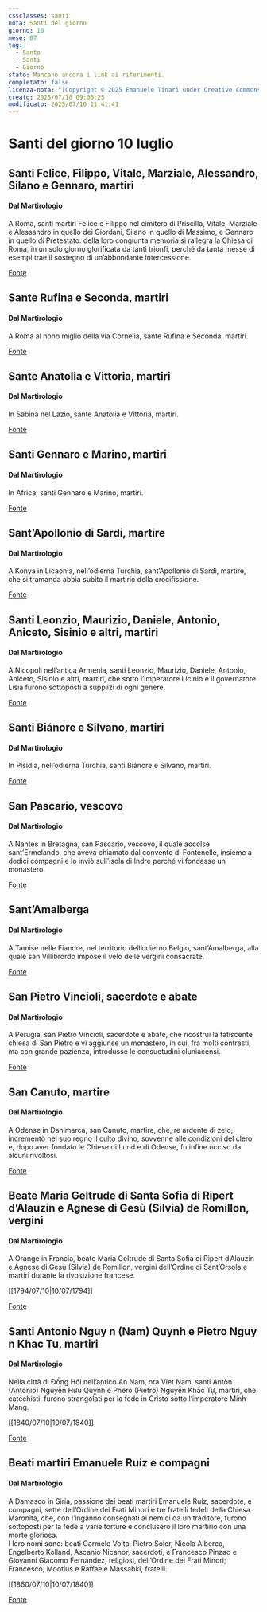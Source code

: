 ```yaml
---
cssclasses: santi
nota: Santi del giorno
giorno: 10
mese: 07
tag:
  - Santo
  - Santi
  - Giorno
stato: Mancano ancora i link ai riferimenti.
completato: false
licenza-nota: "[Copyright © 2025 Emanuele Tinari under Creative Commons BY-NC-SA 4.0](https://creativecommons.org/licenses/by-nc-sa/4.0/)"
creato: 2025/07/10 09:06:25
modificato: 2025/07/10 11:41:41
---
```



# Santi del giorno 10 luglio

## Santi Felice, Filippo, Vitale, Marziale, Alessandro, Silano e Gennaro, martiri

#### Dal Martirologio
A Roma, santi martiri Felice e Filippo nel cimitero di Priscilla, Vitale, Marziale e Alessandro in quello dei Giordani, Silano in quello di Massimo, e Gennaro in quello di Pretestato: della loro congiunta memoria si rallegra la Chiesa di Roma, in un solo giorno glorificata da tanti trionfi, perché da tanta messe di esempi trae il sostegno di un’abbondante intercessione.

[Fonte](https://www.chiesacattolica.it/santo-del-giorno/?data-liturgia=20250710)

## Sante Rufina e Seconda, martiri

#### Dal Martirologio
A Roma al nono miglio della via Cornelia, sante Rufina e Seconda, martiri.

[Fonte](https://www.chiesacattolica.it/santo-del-giorno/?data-liturgia=20250710)

## Sante Anatolia e Vittoria, martiri

#### Dal Martirologio
In Sabina nel Lazio, sante Anatolia e Vittoria, martiri.

[Fonte](https://www.chiesacattolica.it/santo-del-giorno/?data-liturgia=20250710)

## Santi Gennaro e Marino, martiri

#### Dal Martirologio
In Africa, santi Gennaro e Marino, martiri.

[Fonte](https://www.chiesacattolica.it/santo-del-giorno/?data-liturgia=20250710)

## Sant’Apollonio di Sardi, martire

#### Dal Martirologio
A Konya in Licaonia, nell’odierna Turchia, sant’Apollonio di Sardi, martire, che si tramanda abbia subito il martirio della crocifissione.

[Fonte](https://www.chiesacattolica.it/santo-del-giorno/?data-liturgia=20250710)

## Santi Leonzio, Maurizio, Daniele, Antonio, Aniceto, Sisinio e altri, martiri

#### Dal Martirologio
A Nicopoli nell’antica Armenia, santi Leonzio, Maurizio, Daniele, Antonio, Aniceto, Sisinio e altri, martiri, che sotto l’imperatore Licinio e il governatore Lisia furono sottoposti a supplizi di ogni genere.

[Fonte](https://www.chiesacattolica.it/santo-del-giorno/?data-liturgia=20250710)

## Santi Biánore e Silvano, martiri

#### Dal Martirologio
In Pisidia, nell’odierna Turchia, santi Biánore e Silvano, martiri.

[Fonte](https://www.chiesacattolica.it/santo-del-giorno/?data-liturgia=20250710)

## San Pascario, vescovo

#### Dal Martirologio
A Nantes in Bretagna, san Pascario, vescovo, il quale accolse sant’Ermelando, che aveva chiamato dal convento di Fontenelle, insieme a dodici compagni e lo inviò sull’isola di Indre perché vi fondasse un monastero.

[Fonte](https://www.chiesacattolica.it/santo-del-giorno/?data-liturgia=20250710)

## Sant’Amalberga

#### Dal Martirologio
A Tamise nelle Fiandre, nel territorio dell’odierno Belgio, sant’Amalberga, alla quale san Villibrordo impose il velo delle vergini consacrate.

[Fonte](https://www.chiesacattolica.it/santo-del-giorno/?data-liturgia=20250710)

## San Pietro Vincioli, sacerdote e abate

#### Dal Martirologio
A Perugia, san Pietro Vincioli, sacerdote e abate, che ricostruì la fatiscente chiesa di San Pietro e vi aggiunse un monastero, in cui, fra molti contrasti, ma con grande pazienza, introdusse le consuetudini cluniacensi.

[Fonte](https://www.chiesacattolica.it/santo-del-giorno/?data-liturgia=20250710)

## San Canuto, martire

#### Dal Martirologio
A Odense in Danimarca, san Canuto, martire, che, re ardente di zelo, incrementò nel suo regno il culto divino, sovvenne alle condizioni del clero e, dopo aver fondato le Chiese di Lund e di Odense, fu infine ucciso da alcuni rivoltosi.

[Fonte](https://www.chiesacattolica.it/santo-del-giorno/?data-liturgia=20250710)

## Beate Maria Geltrude di Santa Sofia di Ripert d’Alauzin e Agnese di Gesù (Silvia) de Romillon, vergini

#### Dal Martirologio
A Orange in Francia, beate Maria Geltrude di Santa Sofia di Ripert d’Alauzin e Agnese di Gesù (Silvia) de Romillon, vergini dell’Ordine di Sant’Orsola e martiri durante la rivoluzione francese.

[[1794/07/10|10/07/1794]]

[Fonte](https://www.chiesacattolica.it/santo-del-giorno/?data-liturgia=20250710)

## Santi Antonio Nguy n (Nam) Quynh e Pietro Nguy n Khac Tu, martiri

#### Dal Martirologio

Nella città di Ðồng Hới nell’antico An Nam, ora Viet Nam, santi Antôn (Antonio) Nguyễn Hữu Quỵnh e Phêrô (Pietro) Nguyễn Khắc Tự, martiri, che, catechisti, furono strangolati per la fede in Cristo sotto l’imperatore Minh Mang.

[[1840/07/10|10/07/1840]]

[Fonte](https://www.chiesacattolica.it/santo-del-giorno/?data-liturgia=20250710)

## Beati martiri Emanuele Ruíz e compagni

#### Dal Martirologio
A Damasco in Siria, passione dei beati martiri Emanuele Ruíz, sacerdote, e compagni, sette dell’Ordine dei Frati Minori e tre fratelli fedeli della Chiesa Maronita, che, con l’inganno consegnati ai nemici da un traditore, furono sottoposti per la fede a varie torture e conclusero il loro martirio con una morte gloriosa.<br>I loro nomi sono: beati Carmelo Volta, Pietro Soler, Nicola Alberca, Engelberto Kolland, Ascanio Nicanor, sacerdoti, e Francesco Pinzao e Giovanni Giacomo Fernández, religiosi, dell’Ordine dei Frati Minori; Francesco, Mootius e Raffaele Massabki, fratelli.

[[1860/07/10|10/07/1840]]

[Fonte](https://www.chiesacattolica.it/santo-del-giorno/?data-liturgia=20250710)

